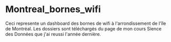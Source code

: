# Montreal_bornes_wifi
Ceci represente un dashboard des bornes de wifi à l'arrondissement de l'île de Montréal. Les dossiers sont téléchargés du page de mon cours Sience des Données que j'ai reussi l'année dernière.
